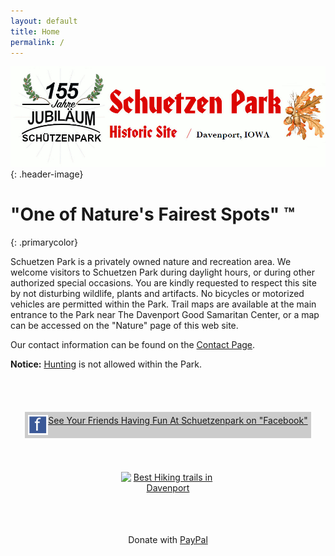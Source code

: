 ```yaml
---
layout: default
title: Home
permalink: /
---
```


![Schuetzen Park Historic Site](/assets/images/schuetzen-park.jpg)
{: .header-image}

# "One of Nature's Fairest Spots" ™
{: .primarycolor}

Schuetzen Park is a privately owned nature and recreation area. We welcome visitors to Schuetzen Park during daylight hours, or during other authorized special occasions. You are kindly requested to respect this site by not disturbing wildlife, plants and artifacts. No bicycles or motorized vehicles are permitted within the Park. Trail maps are available at the main entrance to the Park near The Davenport Good Samaritan Center, or a map can be accessed on the "Nature" page of this web site.

Our contact information can be found on the [Contact Page](contact.html). 

**Notice:** [Hunting](hunting.html) is not allowed within the Park.

<style>
    .header-image img {
        width: 90%;
    }
    .fancy * {
        text-align: center;
    }
    .fancy2 {
        display: flex;
        justify-content: center;
        align-items: center;
        height: 150px;
    }
</style>

<div class="row fancy" >
    <div class="col-sm-4">
        <div class="fancy2">
            <div style="background-color: #ccc;padding: 5px;">
            <a href="http://www.facebook.com/album.php?aid=2022179&id=1227008843&l=3c9ccca9df"><img src="/assets/images/facebook.gif" style="float: left;">
            See Your Friends Having Fun At Schuetzenpark on "Facebook"</a>
            </div>
        </div>
    </div>
    <div class="col-sm-4">
        <a href="https://threebestrated.com/hiking-trails-in-davenport-ia" style="display:inline-block; border:0;"><img style="width:150px; display:block;" width="150" src="https://threebestrated.com/awards/hiking_trails-davenport-2020-clr.svg" alt="Best Hiking trails in Davenport" /></a>
    </div>
    <div class="col-sm-4" style="line-height: 150px;">
        Donate with <a href="https://www.paypal.com/fundraiser/charity/2435895">PayPal</a>
    </div>
</div>
